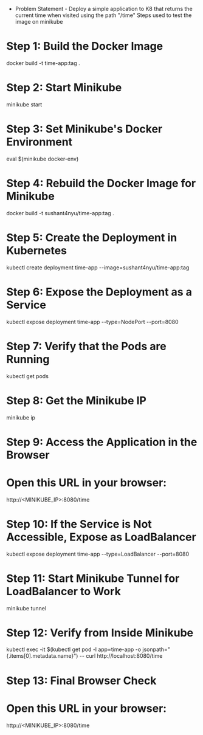 - Problem Statement - Deploy a simple application to K8 that returns the current time when visited using the path "/time"
Steps used to test the image on minikube

# Step 1: Build the Docker Image
docker build -t time-app:tag .

# Step 2: Start Minikube
minikube start

# Step 3: Set Minikube's Docker Environment
eval $(minikube docker-env)

# Step 4: Rebuild the Docker Image for Minikube
docker build -t sushant4nyu/time-app:tag .

# Step 5: Create the Deployment in Kubernetes
kubectl create deployment time-app --image=sushant4nyu/time-app:tag

# Step 6: Expose the Deployment as a Service
kubectl expose deployment time-app --type=NodePort --port=8080

# Step 7: Verify that the Pods are Running
kubectl get pods

# Step 8: Get the Minikube IP
minikube ip

# Step 9: Access the Application in the Browser
# Open this URL in your browser:
http://<MINIKUBE_IP>:8080/time

# Step 10: If the Service is Not Accessible, Expose as LoadBalancer
kubectl expose deployment time-app --type=LoadBalancer --port=8080

# Step 11: Start Minikube Tunnel for LoadBalancer to Work
minikube tunnel

# Step 12: Verify from Inside Minikube
kubectl exec -it $(kubectl get pod -l app=time-app -o jsonpath="{.items[0].metadata.name}") -- curl http://localhost:8080/time

# Step 13: Final Browser Check
# Open this URL in your browser:
http://<MINIKUBE_IP>:8080/time
